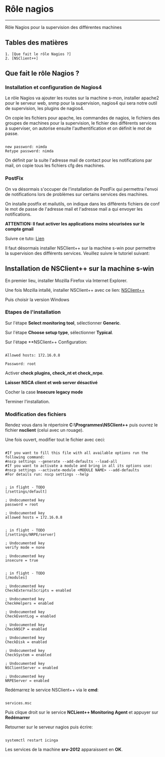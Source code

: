 # Rôle nagios
***
Rôle Nagios pour la supervision des différentes machines

## Tables des matières
    1. [Que fait le rôle Nagios ?]
    2. [NSClient++]


## Que fait le rôle Nagios ?


### Installation et configuration de Nagios4

Le rôle Nagios va ajouter les routes sur la machine s-mon, installer apache2 pour le serveur web, snmp pour la supervision, nagios4 qui sera notre outil de supervision, les plugins de nagios4.

On copie les fichiers pour apache, les commandes de nagios, le fichiers des groupes de machines pour la supervision, le fichier des différents services à superviser, on autorise ensuite l'authentification et on définit le mot de passe.

```

new password: nimda
Retype password: nimda

```

On définit par la suite l'adresse mail de contact pour les notifications par mail, on copie tous les fichiers cfg des machines.



### PostFix

On va désormais s'occuper de l'installation de PostFix qui permettra l'envoi de notifications lors de problèmes sur certains services des machines.

On installe postfix et mailutils, on indique dans les différents fichiers de conf le mot de passe de l'adresse mail et l'adresse mail a qui envoyer les notifications.

**ATTENTION: Il faut activer les applications moins sécurisées sur le compte gmail**

Suivre ce tuto: [Lien](https://vulgumtechus.com/Autoriser_les_applications_moins_s%C3%A9curis%C3%A9es_%C3%A0_acc%C3%A9der_%C3%A0_Gmail)

Il faut désormais installer NSClient++ sur la machine s-win pour permettre la supervision des différents services.
Veuillez suivre le tutoriel suivant:


## Installation de NSClient++ sur la machine s-win

En premier lieu, installer Mozilla Firefox via Internet Explorer.

Une fois Mozilla intallé, installer NSClient++ avec ce lien: [NSClient++](https://nsclient.org/download/) 

Puis choisir la version Windows

### Etapes de l'installation 

Sur l'étape **Select monitoring tool**, sélectionner **Generic**.

Sur l'étape **Choose setup type**, sélectionner **Typical**.

Sur l'étape **NSClient++ Configuration: 

```

Allowed hosts: 172.16.0.8

Password: root

```

Activer **check plugins, check_nt et check_nrpe**.

**Laisser NSCA client et web server désactivé**

Cocher la case **Insecure legacy mode**


Terminer l'installation.

### Modification des fichiers

Rendez vous dans le répertoire **C:\Programmes\NSClient++** puis ouvrez le fichier **nsclient** (celui avec un rouage).

Une fois ouvert, modifier tout le fichier avec ceci:

```

#If you want to fill this file with all available options run the following command:
#nscp settings --generate --add-defaults --load-all
#If you want to activate a module and bring in all its options use:
#nscp settings --activate-module <MODULE NAME> --add-defaults
#For details run: nscp settings --help


; in flight - TODO
[/settings/default]

; Undocumented key
password = root

; Undocumented key
allowed hosts = 172.16.0.8


; in flight - TODO
[/settings/NRPE/server]

; Undocumented key
verify mode = none

; Undocumented key
insecure = true


; in flight - TODO
[/modules]

; Undocumented key
CheckExternalScripts = enabled

; Undocumented key
CheckHelpers = enabled

; Undocumented key
CheckEventLog = enabled

; Undocumented key
CheckNSCP = enabled

; Undocumented key
CheckDisk = enabled

; Undocumented key
CheckSystem = enabled

; Undocumented key
NSClientServer = enabled

; Undocumented key
NRPEServer = enabled

``` 

Redémarrez le service NSClient++ via le **cmd**:

```

services.msc

```

Puis clique droit sur le service **NCLient++ Monitoring Agent** et appuyer sur **Redémarrer**


Retourner sur le serveur nagios puis écrire:

```

systemctl restart icinga

```

Les services de la machine **srv-2012** apparaissent en **OK**.
